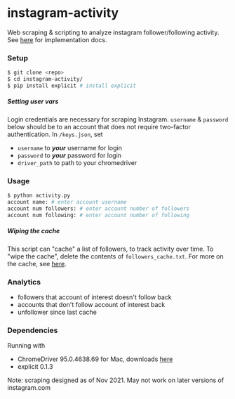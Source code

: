 # instagram-activity
Web scraping & scripting to analyze instagram follower/following activity. See [here](docs.md) for implementation docs.

### Setup
```bash
$ git clone <repo>
$ cd instagram-activity/
$ pip install explicit # install explicit
```

##### Setting user vars
Login credentials are necessary for scraping Instagram. `username` & `password` below should be to an account that does not require two-factor authentication. In `/keys.json`, set
- `username` to ***your*** username for login
- `password` to ***your*** password for login
- `driver_path` to path to your chromedriver

### Usage
```bash
$ python activity.py
account name: # enter account username
account num followers: # enter account number of followers
account num following: # enter account number of following
```

##### Wiping the cache
This script can "cache" a list of followers, to track activity over time. To "wipe the cache", delete the contents of `followers_cache.txt`. For more on the cache, see [here](docs.md#the-cache).

### Analytics
- followers that account of interest doesn't follow back
- accounts that don't follow account of interest back
- unfollower since last cache

### Dependencies
Running with
- ChromeDriver 95.0.4638.69 for Mac, downloads [here](https://chromedriver.chromium.org/downloads)
- explicit 0.1.3

Note: scraping designed as of Nov 2021. May not work on later versions of instagram.com
